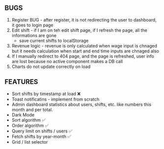 ## BUGS

1.  Register BUG - after register, it is not redirecting the user to dashboard, it goes to login page
2.  Edit shift - if I am on teh edit shift page, if I refresh the page, all the informations are gone
    - save current shifts to localStorage
3.  Revenue logic - revenue is only calculated when wage input is chnaged but it needs calculation when start and end time inputs are chnaged also
4.  If I manually redirect to 404 page, and the page is refreshed, user info are lost because no active component makes a DB call
5.  Charts do not update correctly on load

## FEATURES

- Sort shifts by timestamp at load ❌
- Toast notificatins - implement from scratch
- Admin dashboard statistics about users, shifts, etc. like numbers this month and per total.
- Dark Mode
- Sort algorithm ✅
- Order algorithm ✅
- Query limit on shifts / users ✅
- Fetch shifts by year-month ✅
- Grid / list selector

